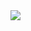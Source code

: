 <img src="https://github.com/samumakinen/ot-harjoitustyo/blob/master/documentation/resources/ui_draft_1.0.png">
